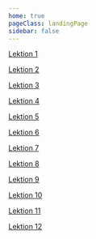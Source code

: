```yaml
---
home: true
pageClass: landingPage
sidebar: false
---
```


<warnung nachricht="Diese Seite befindet sich zur Zeit im Aufbau! Die Inhalte müssen noch erstellt werden..." nTitel="Achtung Baustelle!" nTyp="warning" />

[Lektion 1](/lektion01)

[Lektion 2](/lektion02)

[Lektion 3](/lektion03)

[Lektion 4](/lektion04)

[Lektion 5](/lektion05)

[Lektion 6](/lektion06)

[Lektion 7](/lektion07)

[Lektion 8](/lektion08)

[Lektion 9](/lektion09)

[Lektion 10](/lektion10)

[Lektion 11](/lektion11)

[Lektion 12](/lektion12)

<fussnote />